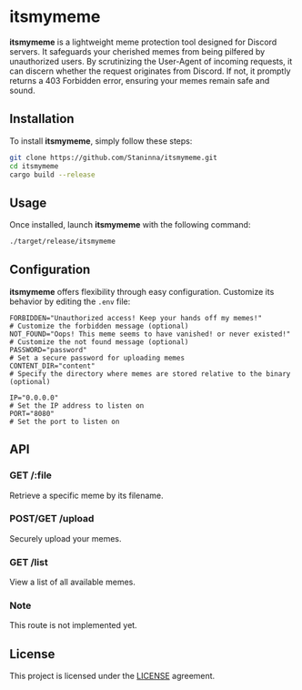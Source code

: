 # itsmymeme

**itsmymeme** is a lightweight meme protection tool designed for Discord servers. It safeguards your cherished memes from being pilfered by unauthorized users. By scrutinizing the User-Agent of incoming requests, it can discern whether the request originates from Discord. If not, it promptly returns a 403 Forbidden error, ensuring your memes remain safe and sound.

## Installation

To install **itsmymeme**, simply follow these steps:

```bash
git clone https://github.com/Staninna/itsmymeme.git
cd itsmymeme
cargo build --release
```

## Usage

Once installed, launch **itsmymeme** with the following command:

```bash
./target/release/itsmymeme
```

## Configuration

**itsmymeme** offers flexibility through easy configuration. Customize its behavior by editing the `.env` file:

```env
FORBIDDEN="Unauthorized access! Keep your hands off my memes!"        # Customize the forbidden message (optional)
NOT_FOUND="Oops! This meme seems to have vanished! or never existed!" # Customize the not found message (optional)
PASSWORD="password"                                                   # Set a secure password for uploading memes
CONTENT_DIR="content"                                                 # Specify the directory where memes are stored relative to the binary (optional)

IP="0.0.0.0"                                                          # Set the IP address to listen on
PORT="8080"                                                           # Set the port to listen on
```

## API

### GET /:file

Retrieve a specific meme by its filename.

### POST/GET /upload

Securely upload your memes.

### GET /list

View a list of all available memes.

### Note

This route is not implemented yet.

## License

This project is licensed under the [LICENSE](LICENSE) agreement.
